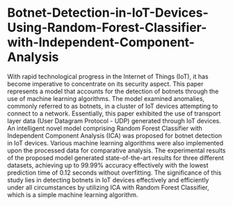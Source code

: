 # Botnet-Detection-in-IoT-Devices-Using-Random-Forest-Classifier-with-Independent-Component-Analysis
With rapid technological progress in the Internet of Things (IoT), it has become imperative to concentrate on its security aspect. This paper represents a model that accounts for the detection of botnets through the use of machine learning algorithms. The model examined anomalies, commonly referred to as botnets, in a cluster of IoT devices attempting to connect to a network. Essentially, this paper exhibited the use of transport layer data (User Datagram Protocol - UDP) generated through IoT devices. An intelligent novel model comprising Random Forest Classifier with Independent Component Analysis (ICA) was proposed for botnet detection in IoT devices. Various machine learning algorithms were also implemented upon the processed data for comparative analysis. The experimental results of the proposed model generated state-of-the-art results for three different datasets, achieving up to 99.99% accuracy effectively with the lowest prediction time of 0.12 seconds without overfitting. The significance of this study lies in detecting botnets in IoT devices effectively and efficiently under all circumstances by utilizing ICA with Random Forest Classifier, which is a simple machine learning algorithm.
